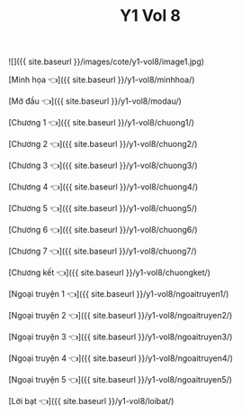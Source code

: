 ﻿---
layout: post
title: Y1 Vol 8
---

![]({{ site.baseurl }}/images/cote/y1-vol8/image1.jpg)

[Minh họa 👈]({{ site.baseurl }}/y1-vol8/minhhoa/)

[Mở đầu 👈]({{ site.baseurl }}/y1-vol8/modau/)

[Chương 1 👈]({{ site.baseurl }}/y1-vol8/chuong1/)

[Chương 2 👈]({{ site.baseurl }}/y1-vol8/chuong2/)

[Chương 3 👈]({{ site.baseurl }}/y1-vol8/chuong3/)

[Chương 4 👈]({{ site.baseurl }}/y1-vol8/chuong4/)

[Chương 5 👈]({{ site.baseurl }}/y1-vol8/chuong5/)

[Chương 6 👈]({{ site.baseurl }}/y1-vol8/chuong6/)

[Chương 7 👈]({{ site.baseurl }}/y1-vol8/chuong7/)

[Chương kết 👈]({{ site.baseurl }}/y1-vol8/chuongket/)

[Ngoại truyện 1 👈]({{ site.baseurl }}/y1-vol8/ngoaitruyen1/)

[Ngoại truyện 2 👈]({{ site.baseurl }}/y1-vol8/ngoaitruyen2/)

[Ngoại truyện 3 👈]({{ site.baseurl }}/y1-vol8/ngoaitruyen3/)

[Ngoại truyện 4 👈]({{ site.baseurl }}/y1-vol8/ngoaitruyen4/)

[Ngoại truyện 5 👈]({{ site.baseurl }}/y1-vol8/ngoaitruyen5/)

[Lời bạt 👈]({{ site.baseurl }}/y1-vol8/loibat/)
